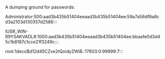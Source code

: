 A dumping ground for passwords:

Administrator:500:aad3b435b51404eeaad3b435b51404ee:59a7a56df9a8cd3a2103d130357d2586:::


IUSR_WIN-R9YSAKVADL8:1000:aad3b435b51404eeaad3b435b51404ee:bbaafe0d3d45c1b8187c1cce21f3249c:::


root:$1$deco$d12d45CZve2tQoidyZWiB.:17603:0:99999:7:::

